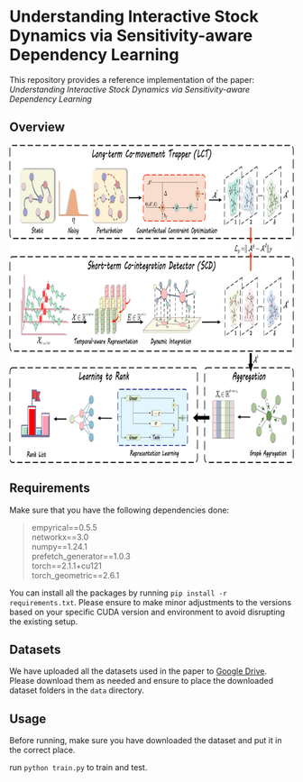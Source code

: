 # Understanding Interactive Stock Dynamics via Sensitivity-aware Dependency Learning

This repository provides a reference implementation of the paper: *Understanding Interactive Stock Dynamics via Sensitivity-aware Dependency Learning*

## Overview

<img alt="overview" height="566" src="sdl.png" width="1332"/>

## Requirements

Make sure that you have the following dependencies done:

>empyrical==0.5.5  
>networkx==3.0  
>numpy==1.24.1  
>prefetch_generator==1.0.3  
>torch==2.1.1+cu121  
>torch_geometric==2.6.1    

You can install all the packages by running `pip install -r requirements.txt`. Please ensure to make minor adjustments to the versions based on your specific CUDA version and environment to avoid disrupting the existing setup.

## Datasets

We have uploaded all the datasets used in the paper to [Google Drive](https://drive.google.com/drive/folders/1VJ0jAf2V0K3tUMXqjgXAiOAJ8P3t8goW?usp=sharing). Please download them as needed and ensure to place the downloaded dataset folders in the `data` directory.

## Usage

Before running, make sure you have downloaded the dataset and put it in the correct place.

run `python train.py` to train and test.



